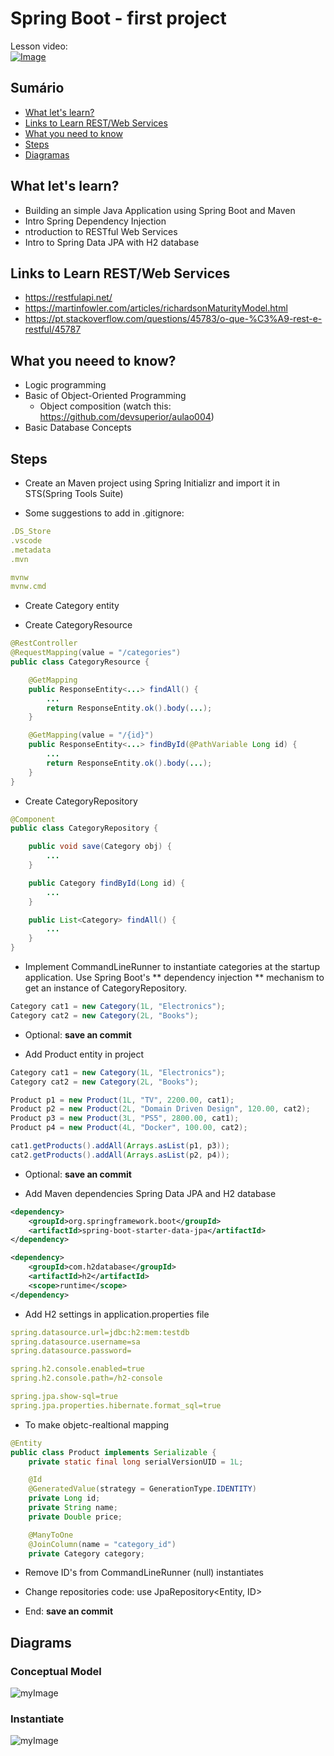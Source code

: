 # Spring Boot - first project

Lesson video:<br/>
[![Image](https://img.youtube.com/vi/nQr_X62vq-k/mqdefault.jpg "Vídeo no Youtube")](https://youtu.be/nQr_X62vq-k)

## Sumário

- [What let's learn?](#O-que-você-vai-aprender)
- [Links to Learn REST/Web Services](#Links-to-Learn-REST/Web-Services)
- [What you need to know](#What-you-need-to-know)
- [Steps](#Steps)
- [Diagramas](#Diagramas)

## What let's learn?

- Building an simple Java Application using Spring Boot and Maven
- Intro Spring Dependency Injection
- ntroduction to RESTful Web Services
- Intro to Spring Data JPA with H2 database

## Links to Learn REST/Web Services

- https://restfulapi.net/
- https://martinfowler.com/articles/richardsonMaturityModel.html
- https://pt.stackoverflow.com/questions/45783/o-que-%C3%A9-rest-e-restful/45787

## What you neeed to know?

- Logic programming
- Basic of Object-Oriented Programming
  - Object composition (watch this: https://github.com/devsuperior/aulao004)
- Basic Database Concepts

## Steps

- Create an Maven project using Spring Initializr and import it in STS(Spring Tools Suite)

- Some suggestions to add in .gitignore:

```yml
.DS_Store
.vscode
.metadata
.mvn

mvnw
mvnw.cmd
```

- Create Category entity

- Create CategoryResource

```java
@RestController
@RequestMapping(value = "/categories")
public class CategoryResource {

	@GetMapping
	public ResponseEntity<...> findAll() {
		...
		return ResponseEntity.ok().body(...);
	}

	@GetMapping(value = "/{id}")
	public ResponseEntity<...> findById(@PathVariable Long id) {
		...
		return ResponseEntity.ok().body(...);
	}
}
```

- Create CategoryRepository

```java
@Component
public class CategoryRepository {

	public void save(Category obj) {
		...
	}

	public Category findById(Long id) {
		...
	}

	public List<Category> findAll() {
		...
	}
}
```

- Implement CommandLineRunner to instantiate categories at the startup application. Use Spring Boot's ** dependency injection ** mechanism to get an instance of CategoryRepository.

```java
Category cat1 = new Category(1L, "Electronics");
Category cat2 = new Category(2L, "Books");
```

- Optional: **save an commit**

- Add Product entity in project

```java
Category cat1 = new Category(1L, "Electronics");
Category cat2 = new Category(2L, "Books");

Product p1 = new Product(1L, "TV", 2200.00, cat1);
Product p2 = new Product(2L, "Domain Driven Design", 120.00, cat2);
Product p3 = new Product(3L, "PS5", 2800.00, cat1);
Product p4 = new Product(4L, "Docker", 100.00, cat2);

cat1.getProducts().addAll(Arrays.asList(p1, p3));
cat2.getProducts().addAll(Arrays.asList(p2, p4));
```

- Optional: **save an commit**

- Add Maven dependencies Spring Data JPA and H2 database

```xml
<dependency>
	<groupId>org.springframework.boot</groupId>
	<artifactId>spring-boot-starter-data-jpa</artifactId>
</dependency>

<dependency>
	<groupId>com.h2database</groupId>
	<artifactId>h2</artifactId>
	<scope>runtime</scope>
</dependency>
```

- Add H2 settings in application.properties file

```yml
spring.datasource.url=jdbc:h2:mem:testdb
spring.datasource.username=sa
spring.datasource.password=

spring.h2.console.enabled=true
spring.h2.console.path=/h2-console

spring.jpa.show-sql=true
spring.jpa.properties.hibernate.format_sql=true
```

- To make objetc-realtional mapping

```java
@Entity
public class Product implements Serializable {
	private static final long serialVersionUID = 1L;

	@Id
	@GeneratedValue(strategy = GenerationType.IDENTITY)
	private Long id;
	private String name;
	private Double price;

	@ManyToOne
	@JoinColumn(name = "category_id")
	private Category category;
```

- Remove ID's from CommandLineRunner (null) instantiates

- Change repositories code: use JpaRepository<Entity, ID>

- End: **save an commit**

## Diagrams

### Conceptual Model

![myImage](https://github.com/devsuperior/aulao005/raw/master/domain-model.png)

### Instantiate

![myImage](https://github.com/devsuperior/aulao005/raw/master/domain-instance.png)
